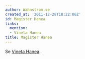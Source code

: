 ```yaml
---
author: Wahnstrom.se
created_at: '2011-12-28T18:22:06Z'
id: Magister Hanea
links:
  mention:
  - Vineta Hanea
title: Magister Hanea
---
```


Se [Vineta Hanea].

  [Vineta Hanea]: Vineta_Hanea